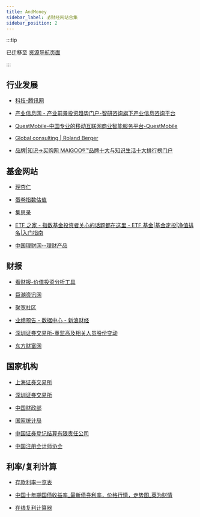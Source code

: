 ```yaml
---
title: AndMoney
sidebar_label: 💰财经网站合集
sidebar_position: 2
---
```


:::tip

已迁移至 [资源导航页面](https://source.pokeai.cn/)

:::

## 行业发展

- [科技-腾讯网](https://new.qq.com/ch/tech/)
- [产业信息网 - 产业前景投资趋势门户-智研咨询旗下产业信息咨询平台](https://www.chyxx.com/)
- [QuestMobile-中国专业的移动互联网商业智能服务平台-QuestMobile](https://www.questmobile.com.cn/)
- [Global consulting | Roland Berger](https://www.rolandberger.com/en/)

- [品牌|知识→买购网 MAIGOO®™品牌十大与知识生活十大排行榜门户](https://www.maigoo.com/)

## 基金网站

- [理杏仁](https://www.lixinger.com/profile/center/home/all)
- [蛋卷指数估值](https://danjuanapp.com/djmodule/value-center?channel=1300100141)
- [集思录](https://www.jisilu.cn/)
- [ETF 之家 - 指数基金投资者关心的话题都在这里 - ETF 基金|基金定投|净值排名|入门指南](http://www.etf.group/)

- [中国理财网--理财产品](https://www.chinawealth.com.cn/zzlc/jsp/lccp.jsp)

## 财报

- [看财报-价值投资分析工具](https://www.kancaibao.com/)
- [巨潮资讯网](http://www.cninfo.com.cn/new/index)
- [聚宽社区](https://www.joinquant.com/view/community/list?listType=1)

- [业绩预告 - 数据中心 - 新浪财经](http://vip.stock.finance.sina.com.cn/q/go.php/vFinanceAnalyze/kind/performance/index.phtml)
  
- [深圳证券交易所-董监高及相关人员股份变动](http://www.szse.cn/disclosure/supervision/change/?TABKEY-select=tab2)

- [东方财富网](https://www.eastmoney.com/)

## 国家机构

- [上海证券交易所](http://www.sse.com.cn/)
- [深圳证券交易所](http://www.szse.cn/)
  
- [中国财政部](http://www.mof.gov.cn/index.htm)
- [国家统计局](http://www.stats.gov.cn/)
- [中国证券登记结算有限责任公司](http://www.chinaclear.cn/zdjs/tjyb1/center_tjbg.shtml)

- [中国注册会计师协会](https://www.cicpa.org.cn/)

## 利率/复利计算

- [存款利率一览表](https://bank.cngold.org/yhckll/)

- [中国十年期国债收益率_最新债券利率，价格行情，走势图_英为财情](https://cn.investing.com/rates-bonds/china-10-year-bond-yield?__cf_chl_jschl_tk__=2FtYRgNcr4olfYfbea5UymmGUj_5zkYMK_ftyvNGG9U-1640560252-0-gaNycGzNCKU)

- [在线复利计算器](https://tool.520101.com/calculator/fuli/)
